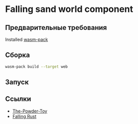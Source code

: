 # Falling sand world component

## Предварительные требования 

Installed [wasm-pack](https://rustwasm.github.io/wasm-pack/installer/)

## Сборка

```sh
wasm-pack build --target web
```

## Запуск

## Ссылки

* [The-Powder-Toy](https://github.com/The-Powder-Toy/The-Powder-Toy)
* [Falling Rust](https://jabberwocky.ca/projects/fallingrust/)
